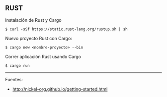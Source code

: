 ## RUST 

Instalación de Rust y Cargo

    $ curl -sSf https://static.rust-lang.org/rustup.sh | sh

Nuevo proyecto Rust con Cargo:

    $ cargo new <nombre-proyecto> --bin

Correr aplicación Rust usando Cargo

    $ cargo run

---

Fuentes:

+ http://nickel-org.github.io/getting-started.html